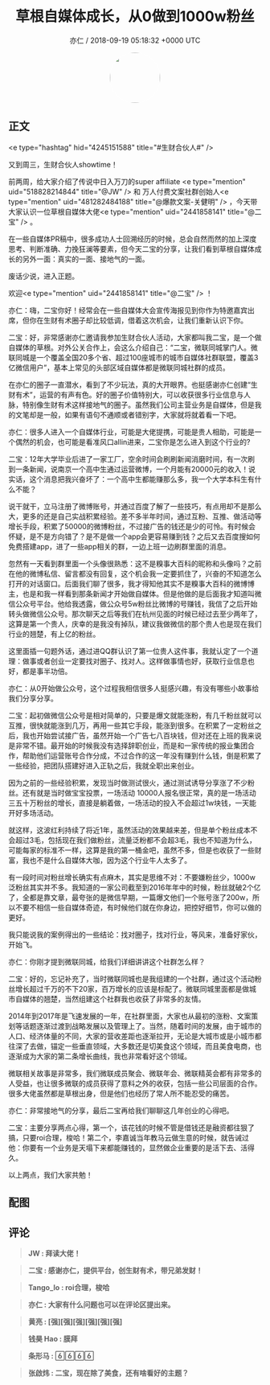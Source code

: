 <h1 align="center">草根自媒体成长，从0做到1000w粉丝</h1>
<p align="center">
    <a>亦仁 / 2018-09-19 05:18:32 &#43;0000 UTC</a>
</p>

<div align="center">
    <img src="https://images.zsxq.com/Fn3NQqCN8nuGF86yZPXSbEsl0mb3?e=1590940799&amp;token=kIxbL07-8jAj8w1n4s9zv64FuZZNEATmlU_Vm6zD:pfbNc8W3hS0oYG_hyXXh_rHMHuc=" width="100" height="100" style="border:1px solid;border-radius:50%; color:#ffffff"/>
</div>

## 正文

<div>
&lt;e type=&#34;hashtag&#34; hid=&#34;4245151588&#34; title=&#34;#生财合伙人#&#34; /&gt;    

又到周三，生财合伙人showtime！ 

前两周，给大家介绍了传说中日入万刀的super affiliate &lt;e type=&#34;mention&#34; uid=&#34;518828214844&#34; title=&#34;@JW&#34; /&gt;      和 万人付费文案社群创始人&lt;e type=&#34;mention&#34; uid=&#34;481282484188&#34; title=&#34;@爆款文案-关健明&#34; /&gt;      ，今天带大家认识一位草根自媒体大佬&lt;e type=&#34;mention&#34; uid=&#34;2441858141&#34; title=&#34;@二宝&#34; /&gt;      。

在一些自媒体PR稿中，很多成功人士回溯经历的时候，总会自然而然的加上深度思考、判断准确、力挽狂澜等要素，但今天二宝的分享，让我们看到草根自媒体成长的另外一面：真实的一面、接地气的一面。 

废话少说，进入正题。

欢迎&lt;e type=&#34;mention&#34; uid=&#34;2441858141&#34; title=&#34;@二宝&#34; /&gt;      ！ 

亦仁：嗨，二宝你好！经常会在一些自媒体大会宣传海报见到你作为特邀嘉宾出席，但你在生财有术圈子却比较低调，借着这次机会，让我们重新认识下你。二宝：好，非常感谢亦仁邀请我参加生财合伙人活动，大家都叫我二宝，是一个做自媒体的草根。对外公关合作上，会这么介绍自己：“二宝，微联同城掌门人。微联同城是一个覆盖全国20多个省、超过100座城市的城市自媒体社群联盟，覆盖3亿微信用户”，基本上常见的头部区域自媒体都是微联同城社群的成员。在亦仁的圈子一直潜水，看到了不少玩法，真的大开眼界。也挺感谢亦仁创建“生财有术”，运营的有声有色。好的圈子价值特别大，可以收获很多行业信息与人脉，特别像生财有术这样接地气的圈子。虽然我们公司主营业务是自媒体，但是我的文笔却是一般，如果有语句不通顺或者错别字，大家就将就着看一下吧。亦仁：很多人进入一个自媒体行业，可能是大佬提携，可能是贵人相助，可能是一个偶然的机会，也可能是看准风口allin进来，二宝你是怎么进入到这个行业的?二宝：12年大学毕业后进了一家工厂，空余时间会刷刷新闻消磨时间，有一次刷到一条新闻，说南京一个高中生通过运营微博，一个月能有20000元的收入！说实话，这个消息把我兴奋坏了：一个高中生都能赚那么多，我一个大学本科生有什么不能？说干就干，立马注册了微博账号，并通过百度了解了一些技巧，有点用却不是那么大，更多的还是自己实战积累经验。差不多半年时间，通过互粉、互推、做活动等增长手段，积累了50000的微博粉丝，不过接广告的钱还是少的可怜。有时候会怀疑，是不是方向错了？是不是做一个app会更容易赚到钱？之后又去百度搜如何免费搭建app，进了一些app相关的群，一边上班一边刷群里面的消息。忽然有一天看到群里面一个头像很熟悉：这不是糗事大百科的昵称和头像吗？之前在他的微博私信、留言都没有回复，这个机会我一定要抓住了，兴奋的不知道怎么打开的对话窗口。后面我们聊了很多，我才得知他其实不是糗事大百科的微博博主，也是和我一样看到那条新闻才开始做自媒体。但是他做的是后面我才知道叫微信公众号平台。他给我透露，做公众号5w粉丝比微博的号赚钱，我信了之后开始转头做微信公众号。那次聊天之后等我们在杭州见面的时候已经过去至少两年了，这算是第一个贵人，庆幸的是我没有掉队，建议我做微信的那个贵人也是现在我们行业的翘楚，有上亿的粉丝。这里面插一句题外话，通过进QQ群认识了第一位贵人这件事，我就认定了一个道理：做事或者创业一定要找对圈子、找对人。这样做事情也好，获取行业信息也好，都是事半功倍。亦仁：从0开始做公众号，这个过程我相信很多人挺感兴趣，有没有哪些小故事给我们分享分享。 二宝：起初做微信公众号是相对简单的，只要是爆文就能涨粉，有几千粉丝就可以互推，很快就能涨到几万，再用一些其它手段，能涨到很多。在积累了一定粉丝之后，我也开始尝试接广告，虽然开始一个广告七八百块钱，但对还在上班的我来说是非常不错。最开始的时候我没有选择辞职创业，而是和一家传统的报业集团合作，帮助他们运营账号合作分成，不过合作的这一年没有赚到什么钱，倒是积累了一些经验，把团队搭建好进入正轨之后，我就全职出来创业。因为之前的一些经验积累，发现当时做测试很火，通过测试诱导分享涨了不少粉丝。还有就是当时做宝宝投票，一场活动 10000人报名很正常，真的是一场活动三五十万粉丝的增长，直接是躺着做，一场活动的投入不会超过1w块钱，一天能开好多场活动。就这样，这波红利持续了将近1年，虽然活动的效果越来差，但是单个粉丝成本不会超过3毛，包括现在我们做粉丝，流量泛粉都不会超3毛，我也不知道为什么，可能每家的标准不一样，这算是我的第一桶金吧，虽然不多，但是也收获了一些财富，我也不是什么自媒体大咖，因为这个行业牛人太多了。有一段时间对粉丝增长确实有点麻木，其实是思维不对：不要嫌粉丝少，1000w泛粉丝其实并不多。我知道的一家公司截至到2016年年中的时候，粉丝就破2个亿了，全都是靠文章，最夸张的是微信早期，一篇爆文他们一个账号涨了200w，所以不要不相信一些自媒体奇迹，有时候他们就在你身边，把控好细节，你可以做的更好。我只能说我的案例得出的一些结论：找对圈子，找对行业，等风来，准备好家伙，开始飞。亦仁：你刚才提到微联同城，给我们详细讲讲这个社群怎么样？二宝：好的，忘记补充了，当时微联同城也是我组建的一个社群，通过这个活动粉丝增长超过千万的不下20家，百万增长的应该是标配了。微联同城里面都是做城市自媒体的翘楚，当然组建这个社群我也收获了非常多的友情。2014年到2017年是飞速发展的一年，在社群里面，大家也从最初的涨粉、文案策划等话题逐渐过渡到战略发展以及管理上了。当然，随着时间的发展，由于城市的人口、经济体量的不同，大家的营收差距也逐渐拉开，无论是大城市或是小城市都往深了去做，锚定一些垂直领域，大多数还是切美食这个领域，而且美食电商，也逐渐成为大家的第二条增长曲线，我也非常看好这个领域。微联相关故事是非常多，我们微联成员聚会、微联年会、微联精英会都有非常多的人受益，也让很多微联的成员获得了意料之外的收获，包括一些公司层面的合作。很多大佬虽然都是草根出身，但是他们也经历了常人所不能忍受的痛苦。亦仁：非常接地气的分享，最后二宝再给我们聊聊这几年创业的心得吧。二宝：主要分享两点心得，第一个，该花钱的时候不管是借钱还是融资都往狠了搞，只要roi合理，梭哈！第二个，李嘉诚当年教马云做生意的时候，就告诫过他：你要有一个业务是天塌下来都能赚钱的，显然做企业重要的是活下去、活得久。

以上两点，我们大家共勉！
</div>

## 配图
<div class="image" align="center">

</div>

## 评论

<div align="left">
<div>

<blockquote >
<span> <strong>JW : 拜读大佬！ </strong></span>
</blockquote>

<blockquote >
<span> <strong>二宝 : 感谢亦仁，提供平台，创生财有术，带兄弟发财！ </strong></span>
</blockquote>

<blockquote >
<span> <strong>Tango_lo : roi合理，梭哈 </strong></span>
</blockquote>

<blockquote >
<span> <strong>亦仁 : 大家有什么问题也可以在评论区提出来。 </strong></span>
</blockquote>

<blockquote >
<span> <strong>黄亮 : [强][强][强][强][强][强] </strong></span>
</blockquote>

<blockquote >
<span> <strong>钱昊 Hao : 膜拜 </strong></span>
</blockquote>

<blockquote >
<span> <strong>条形马 :  </strong></span>
</blockquote>

<blockquote >
<span> <strong>张啟炜 : 二宝，现在除了美食，还有啥看好的主题？ </strong></span>
</blockquote>

</div>
</div>